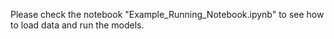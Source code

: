 Please check the notebook "Example_Running_Notebook.ipynb" to see how to load data and run the models. 
